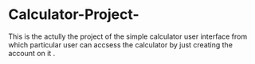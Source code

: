 # Calculator-Project-
This is the actully the project of the simple calculator user interface from which particular user can accsess the calculator by just creating the account on it .
